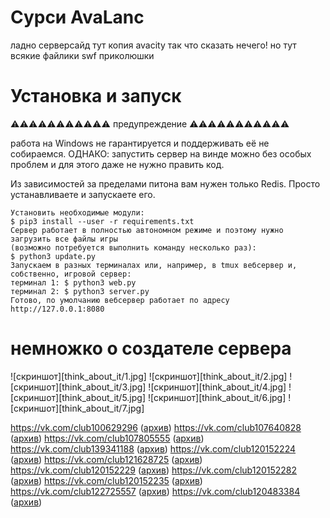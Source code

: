 # Сурси AvaLanc 

ладно серверсайд тут копия avacity так что сказать нечего!
но тут всякие файлики swf приколюшки

# Установка и запуск
⚠️⚠️⚠️⚠️⚠️⚠️⚠️⚠️⚠️⚠️⚠️
предупреждение
⚠️⚠️⚠️⚠️⚠️⚠️⚠️⚠️⚠️⚠️⚠️

работа на Windows не гарантируется и поддерживать её не собираемся.
ОДНАКО: запустить сервер на винде можно без особых проблем и для этого даже не нужно править код.

Из зависимостей за пределами питона вам нужен только Redis. Просто устанавливаете и запускаете его.
```
Установить необходимые модули:
$ pip3 install --user -r requirements.txt
Сервер работает в полностью автономном режиме и поэтому нужно загрузить все файлы игры
(возможно потребуется выполнить команду несколько раз):
$ python3 update.py
Запускаем в разных терминалах или, например, в tmux вебсервер и, собственно, игровой сервер:
терминал 1: $ python3 web.py
терминал 2: $ python3 server.py
Готово, по умолчанию вебсервер работает по адресу http://127.0.0.1:8080
```

# немножко о создателе сервера

![скриншот][think_about_it/1.jpg]
![скриншот][think_about_it/2.jpg]
![скриншот][think_about_it/3.jpg]
![скриншот][think_about_it/4.jpg]
![скриншот][think_about_it/5.jpg]
![скриншот][think_about_it/6.jpg]
![скриншот][think_about_it/7.jpg]


https://vk.com/club100629296 ([архив](https://web.archive.org/web/20200110034850/https://vk.com/club100629296))
https://vk.com/club107640828 ([архив](https://web.archive.org/web/20200110035240/https://vk.com/club107640828))
https://vk.com/club107805555 ([архив](https://web.archive.org/web/20200110035258/https://vk.com/club107805555))
https://vk.com/club139341188 ([архив](https://web.archive.org/web/20200110035243/https://vk.com/club139341188))
https://vk.com/club120152224 ([архив](https://web.archive.org/web/20200110035516/https://vk.com/club120152224))
https://vk.com/club121628725 ([архив](https://web.archive.org/web/20200110035554/https://vk.com/club121628725))
https://vk.com/club120152229 ([архив](https://web.archive.org/web/20200110035556/https://vk.com/club120152229))
https://vk.com/club120152282 ([архив](https://web.archive.org/web/20200110035558/https://vk.com/club120152282))
https://vk.com/club120152235 ([архив](https://web.archive.org/web/20200110035610/https://vk.com/club120152235))
https://vk.com/club122725557 ([архив](https://web.archive.org/web/20200110035604/https://vk.com/club122725557))
https://vk.com/club120483384 ([архив](https://web.archive.org/web/20200110035956/https://vk.com/club120483384))